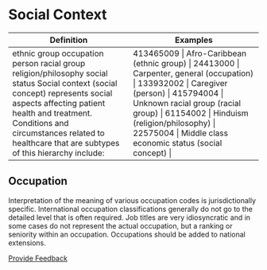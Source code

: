 # Social Context



| Definition | Examples |
|---|---|
| ethnic group occupation person racial group religion/philosophy social status Social context (social concept) represents social aspects affecting patient health and treatment. Conditions and circumstances related to healthcare that are subtypes of this hierarchy include: | 413465009 \| Afro-Caribbean (ethnic group) \| 24413000 \| Carpenter, general (occupation) \| 133932002 \| Caregiver (person) \| 415794004 \| Unknown racial group (racial group) \| 61154002 \| Hinduism (religion/philosophy) \| 22575004 \| Middle class economic status (social concept) \| |

## Occupation

Interpretation of the meaning of various occupation codes is jurisdictionally specific. International occupation classifications generally do not go to the detailed level that is often required. Job titles are very idiosyncratic and in some cases do not represent the actual occupation, but a ranking or seniority within an occupation. Occupations should be added to national extensions.

  







<a href="https://docs.google.com/forms/d/e/1FAIpQLScTmbZIf0UEQwYDkY27EEWBkaiYkHSbR0_9DmFrMLXoQLyL7Q/viewform?usp=pp_url&entry.1767247133=SCT+Editorial+Guide&entry.670899847=Social%20Context" class="button primary">Provide Feedback</a>
